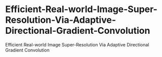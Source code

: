 # Efficient-Real-world-Image-Super-Resolution-Via-Adaptive-Directional-Gradient-Convolution
Efficient Real-world Image Super-Resolution Via Adaptive Directional Gradient Convolution
